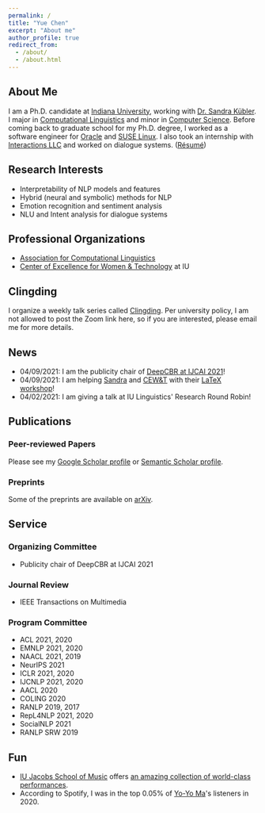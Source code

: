 ```yaml
---
permalink: /
title: "Yue Chen"
excerpt: "About me"
author_profile: true
redirect_from: 
  - /about/
  - /about.html
---
```



## About Me

I am a Ph.D. candidate at [Indiana University](https://www.indiana.edu), working with [Dr. Sandra Kübler](https://cl.indiana.edu/~skuebler/). I major in [Computational Linguistics](https://cl.indiana.edu) and minor in [Computer Science](https://cs.indiana.edu). Before coming back to graduate school for my Ph.D. degree, I worked as a software engineer for [Oracle](https://www.oracle.com) and [SUSE Linux](https://www.suse.com). I also took an internship with [Interactions LLC](https://www.interactions.com/ai-technology/) and worked on dialogue systems. ([Résumé](https://chenyueg.github.io/files/yue_chen_resume_public.pdf))

## Research Interests

- Interpretability of NLP models and features
- Hybrid (neural and symbolic) methods for NLP
- Emotion recognition and sentiment analysis
- NLU and Intent analysis for dialogue systems

## Professional Organizations

- [Association for Computational Linguistics](https://www.aclweb.org)
- [Center of Excellence for Women & Technology](https://womenandtech.indiana.edu) at IU

## Clingding

I organize a weekly talk series called [Clingding](https://cl.indiana.edu/clingding.html). Per university policy, I am not allowed to post the Zoom link here, so if you are interested, please email me for more details.

## News

- 04/09/2021: I am the publicity chair of [DeepCBR at IJCAI 2021](http://vision.soic.indiana.edu/deepcbr-2021/)!
- 04/09/2021: I am helping [Sandra](https://cl.indiana.edu/~skuebler/) and [CEW&T](https://womenandtech.indiana.edu) with their [LaTeX workshop](https://events.iu.edu/cewit/event/183424-faculty-coffee-conversation-with-sandra)!
- 04/02/2021: I am giving a talk at IU Linguistics' Research Round Robin!

## Publications

### Peer-reviewed Papers

Please see my [Google Scholar profile](https://scholar.google.com/citations?user=_s9di4AAAAAJ&hl=en) or [Semantic Scholar profile](https://www.semanticscholar.org/author/Yue-Chen/1990636).

### Preprints

Some of the preprints are available on [arXiv](https://arxiv.org/a/chen_y_11.html). 

## Service

### Organizing Committee

- Publicity chair of DeepCBR at IJCAI 2021

### Journal Review

- IEEE Transactions on Multimedia

### Program Committee

- ACL 2021, 2020
- EMNLP 2021, 2020
- NAACL 2021, 2019
- NeurIPS 2021
- ICLR 2021, 2020
- IJCNLP 2021, 2020
- AACL 2020
- COLING 2020
- RANLP 2019, 2017
- RepL4NLP 2021, 2020
- SocialNLP 2021
- RANLP SRW 2019

##  Fun

- [IU Jacobs School of Music](https://music.indiana.edu) offers [an amazing collection of world-class performances](https://events.iu.edu/musiciub/).
- According to Spotify, I was in the top 0.05% of [Yo-Yo Ma](https://www.yo-yoma.com)'s listeners in 2020.